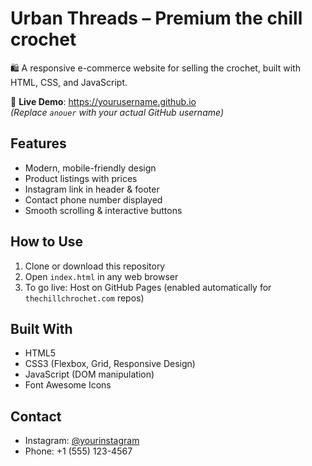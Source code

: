 # Urban Threads – Premium the chill crochet

🛍️ A responsive e-commerce website for selling the crochet, built with HTML, CSS, and JavaScript.

🔗 **Live Demo**: https://yourusername.github.io  
*(Replace `anouer` with your actual GitHub username)*

## Features
- Modern, mobile-friendly design
- Product listings with prices
- Instagram link in header & footer
- Contact phone number displayed
- Smooth scrolling & interactive buttons

## How to Use
1. Clone or download this repository
2. Open `index.html` in any web browser
3. To go live: Host on GitHub Pages (enabled automatically for `thechillchrochet.com` repos)

## Built With
- HTML5
- CSS3 (Flexbox, Grid, Responsive Design)
- JavaScript (DOM manipulation)
- Font Awesome Icons

## Contact
- Instagram: [@yourinstagram](https://www.instagram.com/thee__chill_crochet/)
- Phone: +1 (555) 123-4567
